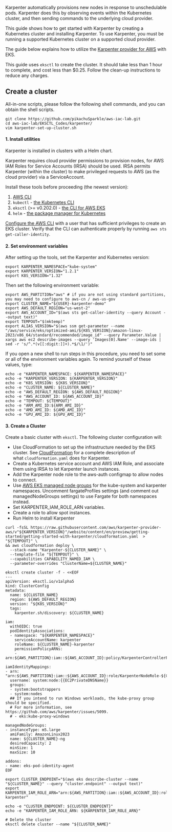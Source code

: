 
Karpenter automatically provisions new nodes in response to unschedulable pods. Karpenter does this by observing events within the Kubernetes cluster, and then sending commands to the underlying cloud provider.

This guide shows how to get started with Karpenter by creating a Kubernetes cluster and installing Karpenter. To use Karpenter, you must be running a supported Kubernetes cluster on a supported cloud provider.

The guide below explains how to utilize the [Karpenter provider for AWS](https://github.com/aws/karpenter-provider-aws) with EKS.

This guide uses `eksctl` to create the cluster. It should take less than 1 hour to complete, and cost less than $0.25. Follow the clean-up instructions to reduce any charges.

## Create a cluster

All-in-one scripts, please follow the following shell commands, and you can obtain the shell scripts.
```
git clone https://github.com/pikachuSparkle/aws-iac-lab.git
cd aws-iac-lab/EKSCTL_Codes/karpenter/
vim karpenter-set-up-cluster.sh
```


#### 1. Install utilities [](https://karpenter.sh/docs/getting-started/getting-started-with-karpenter/#1-install-utilities)
Karpenter is installed in clusters with a Helm chart.

Karpenter requires cloud provider permissions to provision nodes, for AWS IAM Roles for Service Accounts (IRSA) should be used. IRSA permits Karpenter (within the cluster) to make privileged requests to AWS (as the cloud provider) via a ServiceAccount.

Install these tools before proceeding (the newest version):

1. [AWS CLI](https://docs.aws.amazon.com/cli/latest/userguide/install-cliv2-linux.html)
2. `kubectl` - [the Kubernetes CLI](https://kubernetes.io/docs/tasks/tools/install-kubectl-linux/)
3. `eksctl` (>= v0.202.0) - [the CLI for AWS EKS](https://eksctl.io/installation)
4. `helm` - [the package manager for Kubernetes](https://helm.sh/docs/intro/install/)

[Configure the AWS CLI](https://docs.aws.amazon.com/cli/latest/userguide/cli-configure-quickstart.html) with a user that has sufficient privileges to create an EKS cluster. Verify that the CLI can authenticate properly by running `aws sts get-caller-identity`.

#### 2. Set environment variables

After setting up the tools, set the Karpenter and Kubernetes version:
```shell
export KARPENTER_NAMESPACE="kube-system"
export KARPENTER_VERSION="1.2.1"
export K8S_VERSION="1.32"
```

Then set the following environment variable:
```shell
export AWS_PARTITION="aws" # if you are not using standard partitions, you may need to configure to aws-cn / aws-us-gov
export CLUSTER_NAME="${USER}-karpenter-demo"
export AWS_DEFAULT_REGION="us-west-2"
export AWS_ACCOUNT_ID="$(aws sts get-caller-identity --query Account --output text)"
export TEMPOUT="$(mktemp)"
export ALIAS_VERSION="$(aws ssm get-parameter --name "/aws/service/eks/optimized-ami/${K8S_VERSION}/amazon-linux-2023/x86_64/standard/recommended/image_id" --query Parameter.Value | xargs aws ec2 describe-images --query 'Images[0].Name' --image-ids | sed -r 's/^.*(v[[:digit:]]+).*$/\1/')"
```

If you open a new shell to run steps in this procedure, you need to set some or all of the environment variables again. To remind yourself of these values, type:
```shell
echo -e "KARPENTER_NAMESPACE: ${KARPENTER_NAMESPACE}"
echo -e "KARPENTER_VERSION: ${KARPENTER_VERSION}"
echo -e "K8S_VERSION: ${K8S_VERSION}"
echo -e "CLUSTER_NAME: ${CLUSTER_NAME}"
echo -e "AWS_DEFAULT_REGION: ${AWS_DEFAULT_REGION}"
echo -e "AWS_ACCOUNT_ID: ${AWS_ACCOUNT_ID}"
echo -e "TEMPOUT: ${TEMPOUT}"
echo -e "ARM_AMI_ID:${ARM_AMI_ID}"
echo -e "AMD_AMI_ID: ${AMD_AMI_ID}"
echo -e "GPU_AMI_ID: ${GPU_AMI_ID}"
```

#### 3. Create a Cluster

Create a basic cluster with `eksctl`. The following cluster configuration will:

- Use CloudFormation to set up the infrastructure needed by the EKS cluster. See [CloudFormation](https://karpenter.sh/docs/reference/cloudformation/) for a complete description of what `cloudformation.yaml` does for Karpenter.
- Create a Kubernetes service account and AWS IAM Role, and associate them using IRSA to let Karpenter launch instances.
- Add the Karpenter node role to the aws-auth configmap to allow nodes to connect.
- Use [AWS EKS managed node groups](https://docs.aws.amazon.com/eks/latest/userguide/managed-node-groups.html) for the kube-system and karpenter namespaces. Uncomment fargateProfiles settings (and comment out managedNodeGroups settings) to use Fargate for both namespaces instead.
- Set KARPENTER_IAM_ROLE_ARN variables.
- Create a role to allow spot instances.
- Run Helm to install Karpenter

```shell
curl -fsSL https://raw.githubusercontent.com/aws/karpenter-provider-aws/v"${KARPENTER_VERSION}"/website/content/en/preview/getting-started/getting-started-with-karpenter/cloudformation.yaml  > "${TEMPOUT}" \
&& aws cloudformation deploy \
  --stack-name "Karpenter-${CLUSTER_NAME}" \
  --template-file "${TEMPOUT}" \
  --capabilities CAPABILITY_NAMED_IAM \
  --parameter-overrides "ClusterName=${CLUSTER_NAME}"
```


```shell
eksctl create cluster -f - <<EOF
---
apiVersion: eksctl.io/v1alpha5
kind: ClusterConfig
metadata:
  name: ${CLUSTER_NAME}
  region: ${AWS_DEFAULT_REGION}
  version: "${K8S_VERSION}"
  tags:
    karpenter.sh/discovery: ${CLUSTER_NAME}

iam:
  withOIDC: true
  podIdentityAssociations:
  - namespace: "${KARPENTER_NAMESPACE}"
    serviceAccountName: karpenter
    roleName: ${CLUSTER_NAME}-karpenter
    permissionPolicyARNs:
    - arn:${AWS_PARTITION}:iam::${AWS_ACCOUNT_ID}:policy/KarpenterControllerPolicy-${CLUSTER_NAME}

iamIdentityMappings:
- arn: "arn:${AWS_PARTITION}:iam::${AWS_ACCOUNT_ID}:role/KarpenterNodeRole-${CLUSTER_NAME}"
  username: system:node:{{EC2PrivateDNSName}}
  groups:
  - system:bootstrappers
  - system:nodes
  ## If you intend to run Windows workloads, the kube-proxy group should be specified.
  # For more information, see https://github.com/aws/karpenter/issues/5099.
  # - eks:kube-proxy-windows

managedNodeGroups:
- instanceType: m5.large
  amiFamily: AmazonLinux2023
  name: ${CLUSTER_NAME}-ng
  desiredCapacity: 2
  minSize: 1
  maxSize: 10

addons:
- name: eks-pod-identity-agent
EOF
```


```shell
export CLUSTER_ENDPOINT="$(aws eks describe-cluster --name "${CLUSTER_NAME}" --query "cluster.endpoint" --output text)"
export KARPENTER_IAM_ROLE_ARN="arn:${AWS_PARTITION}:iam::${AWS_ACCOUNT_ID}:role/${CLUSTER_NAME}-karpenter"

echo -e "CLUSTER_ENDPOINT: ${CLUSTER_ENDPOINT}"
echo -e "KARPENTER_IAM_ROLE_ARN: ${KARPENTER_IAM_ROLE_ARN}"
```


```shell
# Delete the cluster
eksctl delete cluster --name "${CLUSTER_NAME}"
```
